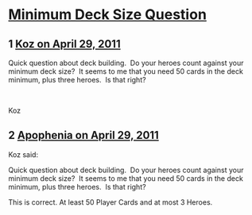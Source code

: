# [Minimum Deck Size Question](https://community.fantasyflightgames.com/topic/46011-minimum-deck-size-question/)

## 1 [Koz on April 29, 2011](https://community.fantasyflightgames.com/topic/46011-minimum-deck-size-question/?do=findComment&comment=461187)

Quick question about deck building.  Do your heroes count against your minimum deck size?  It seems to me that you need 50 cards in the deck minimum, plus three heroes.  Is that right?

 

Koz

## 2 [Apophenia on April 29, 2011](https://community.fantasyflightgames.com/topic/46011-minimum-deck-size-question/?do=findComment&comment=461190)

Koz said:

Quick question about deck building.  Do your heroes count against your minimum deck size?  It seems to me that you need 50 cards in the deck minimum, plus three heroes.  Is that right?



This is correct. At least 50 Player Cards and at most 3 Heroes.


